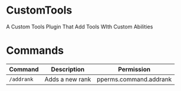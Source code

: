 # CustomTools
A Custom Tools Plugin That Add Tools WIth Custom Abilities
# Commands
Command | Description | Permission
--- | --- | ---
`/addrank` | Adds a new rank | pperms.command.addrank
